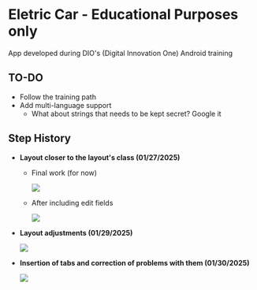 # Eletric Car - Educational Purposes only
App developed during DIO's (Digital Innovation One) Android training

## TO-DO
+ Follow the training path
+ Add multi-language support
    - What about strings that needs to be kept secret? Google it

## Step History
+ **Layout closer to the layout's class (01/27/2025)**
    - Final work (for now)

        ![](./readme_imgs/05_layouts.png)
    
    - After including edit fields

        ![](./readme_imgs/06_layouts.png)

+ **Layout adjustments (01/29/2025)**

    ![](./readme_imgs/07_layouts.png)

+ **Insertion of tabs and correction of problems with them (01/30/2025)**

    ![](./readme_imgs/08_layouts.png)

    


